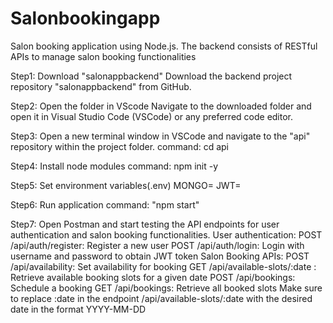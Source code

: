 # Salonbookingapp

Salon booking application using Node.js. The backend consists of RESTful APIs to manage salon booking functionalities

Step1: Download "salonappbackend"
       Download the backend project repository "salonappbackend" from GitHub.

Step2: Open the folder in VScode
      Navigate to the downloaded folder and open it in Visual Studio Code (VSCode) or any preferred code editor.

Step3: Open a new terminal window in VSCode and navigate to the "api" repository within the project folder.
       command: cd api
       
Step4: Install node modules
      command: npm init -y
      
Step5: Set environment variables(.env)
       MONGO=<your-mongodb-uri>
       JWT=<your-jwt-secret>

Step6: Run application
      command: "npm start"

Step7: Open Postman and start testing the API endpoints for user authentication and salon booking functionalities.
       User authentication:
        POST /api/auth/register: Register a new user
        POST /api/auth/login: Login with username and password to obtain JWT token
       Salon Booking APIs:
        POST /api/availability: Set availability for booking
        GET /api/available-slots/:date : Retrieve available booking slots for a given date
        POST /api/bookings: Schedule a booking
        GET /api/bookings: Retrieve all booked slots
        Make sure to replace :date in the endpoint /api/available-slots/:date with the desired date in the format YYYY-MM-DD
       

